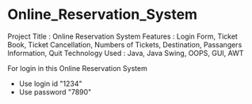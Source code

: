 # Online_Reservation_System

Project Title : Online Reservation System 
Features : Login Form, Ticket Book, Ticket Cancellation, Numbers of Tickets, Destination, Passangers Information, Quit
Technology Used : Java, Java Swing, OOPS, GUI, AWT

For login in this Online Reservation System
- Use login id "1234"
- Use password "7890"
